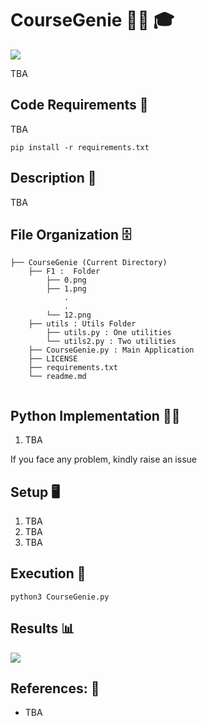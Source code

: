 # CourseGenie 🧞‍♂️ 🎓

[![](https://img.shields.io/github/license/sourcerer-io/hall-of-fame.svg?colorB=ff0000)](https://github.com/akshaybahadur21/CourseBaby/blob/main/LICENSE) 

TBA

## Code Requirements 🦄
TBA

`pip install -r requirements.txt`

## Description 🌈
TBA



## File Organization 🗄️

```shell
├── CourseGenie (Current Directory)
    ├── F1 :  Folder
        ├── 0.png
        ├── 1.png
            .
            .
        └── 12.png
    ├── utils : Utils Folder
        ├── utils.py : One utilities
        └── utils2.py : Two utilities
    ├── CourseGenie.py : Main Application
    ├── LICENSE
    ├── requirements.txt
    └── readme.md
        
```

## Python  Implementation 👨‍🔬

1) TBA

If you face any problem, kindly raise an issue

## Setup 🖥️

1) TBA
2) TBA
3) TBA

## Execution 🐉

```
python3 CourseGenie.py
```

## Results 📊
<img src="TBA">

## References: 🔱
 
 - TBA



